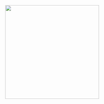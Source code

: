 <img src="https://user-images.githubusercontent.com/123619700/236921611-20d4e1f4-3930-4533-8b04-11eb3039cc39.gif" width="300" height="300">
<!--
**Shubhangi0308/Shubhangi0308** is a ✨ _special_ ✨ repository because its `README.md` (this file) appears on your GitHub profile.



Here are some ideas to get you started:

- 🔭 I’m currently working on ...
- 🌱 I’m currently learning ...
- 👯 I’m looking to collaborate on ...
- 🤔 I’m looking for help with ...
- 💬 Ask me about ...
- 📫 How to reach me: ...
- 😄 Pronouns: ...
- ⚡ Fun fact: ...
-->

